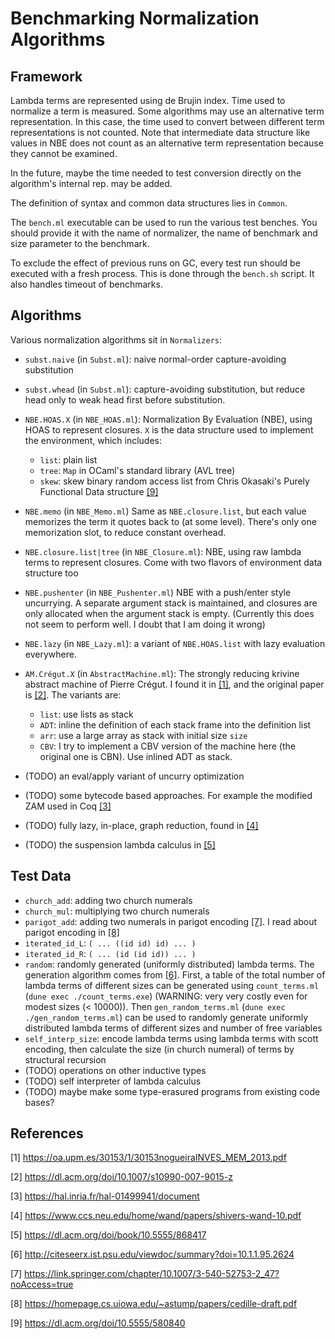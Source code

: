 # Benchmarking Normalization Algorithms

## Framework
Lambda terms are represented using de Brujin index.
Time used to normalize a term is measured.
Some algorithms may use an alternative term representation.
In this case, the time used to convert between different term representations
is not counted.
Note that intermediate data structure like values in NBE
does not count as an alternative term representation
because they cannot be examined.

In the future, maybe the time needed to test conversion directly
on the algorithm's internal rep. may be added.

The definition of syntax and common data structures lies in `Common`.

The `bench.ml` executable can be used to run the various test benches.
You should provide it with the name of normalizer,
the name of benchmark and size parameter to the benchmark.

To exclude the effect of previous runs on GC,
every test run should be executed with a fresh process.
This is done through the `bench.sh` script.
It also handles timeout of benchmarks.


## Algorithms
Various normalization algorithms sit in `Normalizers`:

- `subst.naive` (in `Subst.ml`):
naive normal-order capture-avoiding substitution
- `subst.whead` (in `Subst.ml`):
capture-avoiding substitution, but reduce head only to weak head first
before substitution.
- `NBE.HOAS.X` (in `NBE_HOAS.ml`):
Normalization By Evaluation (NBE), using HOAS to represent closures.
`X` is the data structure used to implement the environment,
which includes:
  - `list`: plain list
  - `tree`: `Map` in OCaml's standard library (AVL tree)
  - `skew`: skew binary random access list from Chris Okasaki's
  Purely Functional Data structure [[9]](#9)
- `NBE.memo` (in `NBE_Memo.ml`)
Same as `NBE.closure.list`,
but each value memorizes the term it quotes back to (at some level).
There's only one memorization slot, to reduce constant overhead.
- `NBE.closure.list|tree` (in `NBE_Closure.ml`):
NBE, using raw lambda terms to represent closures.
Come with two flavors of environment data structure too
- `NBE.pushenter` (in `NBE_Pushenter.ml`)
NBE with a push/enter style uncurrying.
A separate argument stack is maintained,
and closures are only allocated when the argument stack is empty.
(Currently this does not seem to perform well.
I doubt that I am doing it wrong)
- `NBE.lazy` (in `NBE_Lazy.ml`):
a variant of `NBE.HOAS.list` with lazy evaluation everywhere.
- `AM.Crégut.X` (in `AbstractMachine.ml`):
The strongly reducing krivine abstract machine of Pierre Crégut.
I found it in [[1]](#1),
and the original paper is [[2]](#2).
The variants are:

  - `list`: use lists as stack
  - `ADT`: inline the definition of each stack frame into the definition list
  - `arr`: use a large array as stack with initial size `size`
  - `CBV`: I try to implement a CBV version of the machine here
  (the original one is CBN). Use inlined ADT as stack.

- (TODO) an eval/apply variant of uncurry optimization
- (TODO) some bytecode based approaches.
For example the modified ZAM used in Coq [[3]](#3)
- (TODO) fully lazy, in-place, graph reduction,
found in [[4]](#4)
- (TODO) the suspension lambda calculus in [[5]](#5)


## Test Data

- `church_add`: adding two church numerals
- `church_mul`: multiplying two church numerals
- `parigot_add`: adding two numerals in parigot encoding [[7]](#7).
I read about parigot encoding in [[8]](#8)
- `iterated_id_L`: `( ... ((id id) id) ... )`
- `iterated_id_R`: `( ... (id (id id)) ... )`
- `random`: randomly generated (uniformly distributed) lambda terms.
The generation algorithm comes from [[6]](#6).
First, a table of the total number of lambda terms of different sizes
can be generated using `count_terms.ml` (`dune exec ./count_terms.exe`)
(WARNING: very very costly even for modest sizes (< 10000)).
Then `gen_random_terms.ml` (`dune exec ./gen_random_terms.ml`)
can be used to randomly generate uniformly distributed lambda terms
of different sizes and number of free variables
- `self_interp_size`: encode lambda terms using lambda terms with
scott encoding, then calculate the size (in church numeral) of terms
by structural recursion
- (TODO) operations on other inductive types
- (TODO) self interpreter of lambda calculus
- (TODO) maybe make some type-erasured programs from existing code bases?


## References

<a id="1">[1]</a>
<https://oa.upm.es/30153/1/30153nogueiraINVES_MEM_2013.pdf>

<a id="2">[2]</a>
<https://dl.acm.org/doi/10.1007/s10990-007-9015-z>

<a id="3">[3]</a>
<https://hal.inria.fr/hal-01499941/document>

<a id="4">[4]</a>
<https://www.ccs.neu.edu/home/wand/papers/shivers-wand-10.pdf>

<a id="5">[5]</a>
<https://dl.acm.org/doi/book/10.5555/868417>

<a id="6">[6]</a>
<http://citeseerx.ist.psu.edu/viewdoc/summary?doi=10.1.1.95.2624>

<a id="7">[7]</a>
<https://link.springer.com/chapter/10.1007/3-540-52753-2_47?noAccess=true>

<a id="8">[8]</a>
<https://homepage.cs.uiowa.edu/~astump/papers/cedille-draft.pdf>

<a id="9">[9]</a>
<https://dl.acm.org/doi/10.5555/580840>
